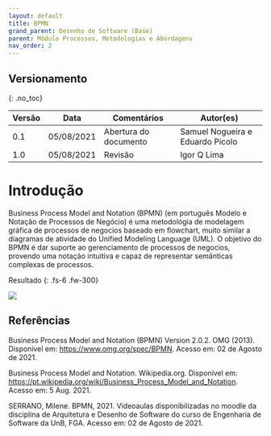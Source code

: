 ```yaml
---
layout: default
title: BPMN
grand_parent: Desenho de Software (Base)
parent: Módulo Processos, Metodologias e Abordagens
nav_order: 2
---
```


## Versionamento

{: .no_toc}

| Versão | Data       | Comentários                   | Autor(es)                                      |
| ------ | ---------- | ----------------------------- | ---------------------------------------------- |
| 0.1    | 05/08/2021 | Abertura do documento         | Samuel Nogueira e Eduardo Picolo               |
| 1.0    | 05/08/2021 | Revisão                       | Igor Q Lima                                    |


# Introdução

Business Process Model and Notation (BPMN) (em português Modelo e Notação de Processos de Negócio) é uma metodológia de modelagem gráfica de processos de negocios baseado em flowchart, muito similar a diagramas de atividade do Unified Modeling Language (UML). O objetivo do BPMN é dar suporte ao gerenciamento de processos de negocios, provendo uma notação intuitiva e capaz de representar semânticas complexas de processos.

Resultado
{: .fs-6 .fw-300}

<a href="{{ site.baseurl }}/assets/images/bpmn.svg" data-toggle="lightbox">
  <img src="{{ site.baseurl }}/assets/images/bpmn.svg">
</a>

## Referências

Business Process Model and Notation (BPMN) Version 2.0.2. OMG (2013). Disponível em: <https://www.omg.org/spec/BPMN>. Acesso em: 02 de Agosto de 2021.

Business Process Model and Notation. Wikipedia.org. Disponível em: <https://pt.wikipedia.org/wiki/Business_Process_Model_and_Notation>. Acesso em: 5 Aug. 2021.

SERRANO, Milene. BPMN, 2021. Videoaulas disponibilizadas no moodle da disciplina de Arquitetura e Desenho de Software do curso de Engenharia de Software da UnB, FGA. Acesso em: 02 de Agosto de 2021.
